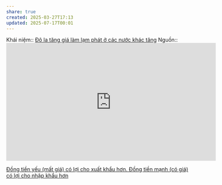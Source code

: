 ```yaml
---
share: true
created: 2025-03-27T17:13
updated: 2025-07-17T00:01
---
```

Khái niệm:: 
[Đô la tăng giá làm lạm phát ở các nước khác tăng](./%C4%90%C3%B4%20la%20t%C4%83ng%20gi%C3%A1%20l%C3%A0m%20l%E1%BA%A1m%20ph%C3%A1t%20%E1%BB%9F%20c%C3%A1c%20n%C6%B0%E1%BB%9Bc%20kh%C3%A1c%20t%C4%83ng.md)
Nguồn:: <iframe width="560" height="315" src="https://www.youtube.com/embed/Zv91-zuaZCo?si=jaDE1JKtyBCi6Unm" title="YouTube video player" frameborder="0" allow="accelerometer; autoplay; clipboard-write; encrypted-media; gyroscope; picture-in-picture; web-share" referrerpolicy="strict-origin-when-cross-origin" allowfullscreen></iframe>

[Đồng tiền yếu (mất giá) có lợi cho xuất khẩu hơn. Đồng tiền mạnh (có giá) có lợi cho nhập khẩu hơn](../Ti%E1%BB%81n,%20v%C3%A0ng/%C4%90%E1%BB%93ng%20ti%E1%BB%81n%20y%E1%BA%BFu%20(m%E1%BA%A5t%20gi%C3%A1)%20c%C3%B3%20l%E1%BB%A3i%20cho%20xu%E1%BA%A5t%20kh%E1%BA%A9u%20h%C6%A1n.%20%C4%90%E1%BB%93ng%20ti%E1%BB%81n%20m%E1%BA%A1nh%20(c%C3%B3%20gi%C3%A1)%20c%C3%B3%20l%E1%BB%A3i%20cho%20nh%E1%BA%ADp%20kh%E1%BA%A9u%20h%C6%A1n.md)